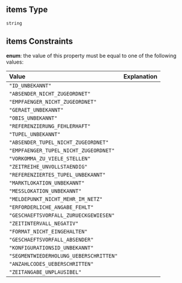## items Type

`string`

## items Constraints

**enum**: the value of this property must be equal to one of the following values:

| Value                                  | Explanation |
| :------------------------------------- | :---------- |
| `"ID_UNBEKANNT"`                       |             |
| `"ABSENDER_NICHT_ZUGEORDNET"`          |             |
| `"EMPFAENGER_NICHT_ZUGEORDNET"`        |             |
| `"GERAET_UNBEKANNT"`                   |             |
| `"OBIS_UNBEKANNT"`                     |             |
| `"REFERENZIERUNG_FEHLERHAFT"`          |             |
| `"TUPEL_UNBEKANNT"`                    |             |
| `"ABSENDER_TUPEL_NICHT_ZUGEORDNET"`    |             |
| `"EMPFAENGER_TUPEL_NICHT_ZUGEORDNET"`  |             |
| `"VORKOMMA_ZU_VIELE_STELLEN"`          |             |
| `"ZEITREIHE_UNVOLLSTAENDIG"`           |             |
| `"REFERENZIERTES_TUPEL_UNBEKANNT"`     |             |
| `"MARKTLOKATION_UNBEKANNT"`            |             |
| `"MESSLOKATION_UNBEKANNT"`             |             |
| `"MELDEPUNKT_NICHT_MEHR_IM_NETZ"`      |             |
| `"ERFORDERLICHE_ANGABE_FEHLT"`         |             |
| `"GESCHAEFTSVORFALL_ZURUECKGEWIESEN"`  |             |
| `"ZEITINTERVALL_NEGATIV"`              |             |
| `"FORMAT_NICHT_EINGEHALTEN"`           |             |
| `"GESCHAEFTSVORFALL_ABSENDER"`         |             |
| `"KONFIGURATIONSID_UNBEKANNT"`         |             |
| `"SEGMENTWIEDERHOLUNG_UEBERSCHRITTEN"` |             |
| `"ANZAHLCODES_UEBERSCHRITTEN"`         |             |
| `"ZEITANGABE_UNPLAUSIBEL"`             |             |
